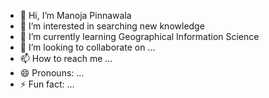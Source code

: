 - 👋 Hi, I’m Manoja Pinnawala
- 👀 I’m interested in searching new knowledge
- 🌱 I’m currently learning Geographical Information Science
- 💞️ I’m looking to collaborate on ...
- 📫 How to reach me ...
- 😄 Pronouns: ...
- ⚡ Fun fact: ...

<!---
MLP2000/MLP2000 is a ✨ special ✨ repository because its `README.md` (this file) appears on your GitHub profile.
You can click the Preview link to take a look at your changes.
--->
